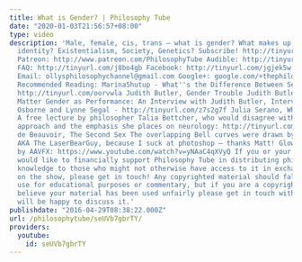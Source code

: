 ```yaml
---
title: What is Gender? | Philosophy Tube
date: "2020-01-03T21:56:57+08:00"
type: video
description: 'Male, female, cis, trans – what is gender? What makes up your gender
  identity? Existentialism, Society, Genetics? Subscribe! http://tinyurl.com/pr99a46
  Patreon: http://www.patreon.com/PhilosophyTube Audible: http://tinyurl.com/jn6tpup
  FAQ: http://tinyurl.com/j8bo4gb Facebook: http://tinyurl.com/jgjek5w Twitter: @PhilosophyTube
  Email: ollysphilosophychannel@gmail.com Google+: google.com/+thephilosophytube realphilosophytube.tumblr.com
  Recommended Reading: MarinaShutup - What''s the Difference Between Sex and Gender?
  http://tinyurl.com/oorvwla Judith Butler, Gender Trouble Judith Butler, Bodies That
  Matter Gender as Performance: An Interview with Judith Butler, Interview by Peter
  Osborne and Lynne Segal - http://tinyurl.com/z7s2g7f Julia Serano, Whipping Girl
  A free lecture by philosopher Talia Bettcher, who would disagree with Serano''s
  approach and the emphasis she places on neurology: http://tinyurl.com/gnp38ms Simone
  de Beauvoir, The Second Sex The overlapping Bell curves were drawn by Matt Ley,
  AKA The LaserBearGuy, because I suck at photoshop – thanks Matt! Glow shine animation
  by AAVFX: https://www.youtube.com/watch?v=yNAaC4qXVyQ If you or your organisation
  would like to financially support Philosophy Tube in distributing philosophical
  knowledge to those who might not otherwise have access to it in exchange for credits
  on the show, please get in touch! Any copyrighted material should fall under fair
  use for educational purposes or commentary, but if you are a copyright holder and
  believe your material has been used unfairly please get in touch with us and we
  will be happy to discuss it.'
publishdate: "2016-04-29T08:38:22.000Z"
url: /philosophytube/seUVb7gbrTY/
providers:
  youtube:
    id: seUVb7gbrTY
---
```

